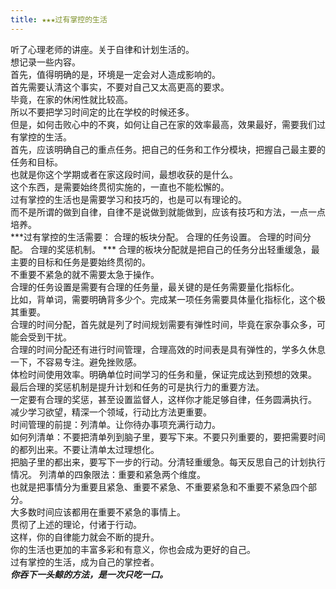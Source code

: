 ```yaml
---
title: ★★★过有掌控的生活
---
```

听了心理老师的讲座。关于自律和计划生活的。  
想记录一些内容。  
首先，值得明确的是，环境是一定会对人造成影响的。  
首先需要认清这个事实，不要对自己又太高更高的要求。  
毕竟，在家的休闲性就比较高。  
所以不要把学习时间定的比在学校的时候还多。  
但是，如何击败心中的不爽，如何让自己在家的效率最高，效果最好，需要我们过有掌控的生活。  
首先，应该明确自己的重点任务。把自己的任务和工作分模块，把握自己最主要的任务和目标。  
也就是你这个学期或者在家这段时间，最想收获的是什么。  
这个东西，是需要始终贯彻实施的，一直也不能松懈的。  
过有掌控的生活也是需要学习和技巧的，也是可以有理论的。  
而不是所谓的做到自律，自律不是说做到就能做到，应该有技巧和方法，一点一点培养。  
***过有掌控的生活需要：  合理的板块分配。  合理的任务设置。  合理的时间分配。  合理的奖惩机制。  ***
合理的板块分配就是把自己的任务分出轻重缓急，最主要的目标和任务是要始终贯彻的。  
不重要不紧急的就不需要太急于操作。  
合理的任务设置是需要有合理的任务量，最关键的是任务需要量化指标化。  
比如，背单词，需要明确背多少个。完成某一项任务需要具体量化指标化，这个极其重要。  
合理的时间分配，首先就是列了时间规划需要有弹性时间，毕竟在家杂事众多，可能会受到干扰。  
合理的时间分配还有进行时间管理，合理高效的时间表是具有弹性的，学多久休息一下，不容易专注。避免挫败感。  
体检时间使用效率。明确单位时间学习的任务和量，保证完成达到预想的效果。
最后合理的奖惩机制是提升计划和任务的可是执行力的重要方法。  
一定要有合理的奖惩，甚至设置监督人，这样你才能足够自律，任务圆满执行。  
减少学习欲望，精深一个领域，行动比方法更重要。  
时间管理的前提：列清单。让你待办事项充满行动力。  
如何列清单：不要把清单列到脑子里，要写下来。不要只列重要的，要把需要时间的都列出来。不要让清单太过理想化。  
把脑子里的都出来，要写下一步的行动。分清轻重缓急。每天反思自己的计划执行情况。
列清单的四象限法：重要和紧急两个维度。  
也就是把事情分为重要且紧急、重要不紧急、不重要紧急和不重要不紧急四个部分。  
大多数时间应该都用在重要不紧急的事情上。  
贯彻了上述的理论，付诸于行动。  
这样，你的自律能力就会不断的提升。  
你的生活也更加的丰富多彩和有意义，你也会成为更好的自己。  
过有掌控的生活，成为自己的掌控者。  
***你吞下一头鲸的方法，是一次只吃一口。***